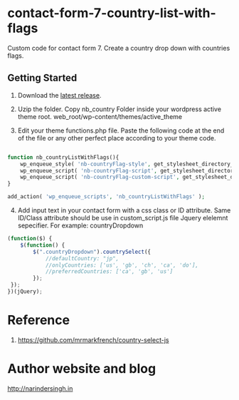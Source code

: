 # contact-form-7-country-list-with-flags
Custom code for contact form 7. Create a country drop down with countries flags.

## Getting Started
1. Download the [latest release](https://github.com/narinderbisht/contact-form-7-country-list-with-flags/archive/master.zip).

2. Uzip the folder. Copy nb_country Folder inside your wordpress active theme root. web_root/wp-content/themes/active_theme

3. Edit your theme functions.php file. Paste the following code at the end of the file or any other perfect place according to your theme code.

```php

function nb_countryListWithFlags(){
	wp_enqueue_style( 'nb-countryFlag-style', get_stylesheet_directory_uri() . '/nb_country/css/countrySelect.min.css' );
	wp_enqueue_script( 'nb-countryFlag-script', get_stylesheet_directory_uri() . '/nb_country/js/countrySelect.js', array( 'jquery' ) );
	wp_enqueue_script( 'nb-countryFlag-custom-script', get_stylesheet_directory_uri() . '/nb_country/js/custom_script.js', array( 'jquery' ) );
}

add_action( 'wp_enqueue_scripts', 'nb_countryListWithFlags' );
```

4. Add input text in your contact form with a css class or ID attribute. Same ID/Class attribute should be use in custom_script.js file Jquery elelemnt sepecifier.
For example: countryDropdown
```js
(function($) {
	$(function() {
		$(".countryDropdown").countrySelect({
			//defaultCountry: "jp",
			//onlyCountries: ['us', 'gb', 'ch', 'ca', 'do'],
			//preferredCountries: ['ca', 'gb', 'us']
		});
 });
})(jQuery);
```

# Reference

1. https://github.com/mrmarkfrench/country-select-js

# Author website and blog

http://narindersingh.in
